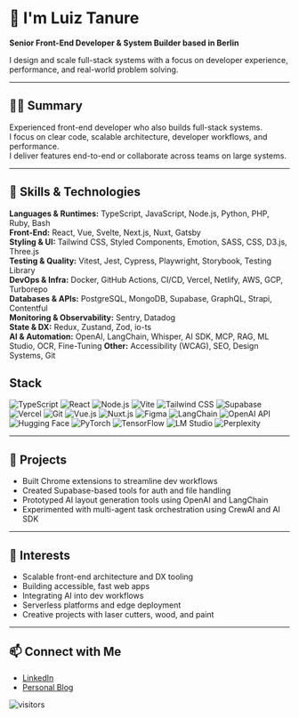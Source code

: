 # 👋 I'm Luiz Tanure

**Senior Front-End Developer & System Builder based in Berlin**

I design and scale full-stack systems with a focus on developer experience, performance, and real-world problem solving.

---

## 🧑‍💻 Summary

Experienced front-end developer who also builds full-stack systems.  
I focus on clear code, scalable architecture, developer workflows, and performance.  
I deliver features end-to-end or collaborate across teams on large systems.

---

## 🧰 Skills & Technologies

**Languages & Runtimes:** TypeScript, JavaScript, Node.js, Python, PHP, Ruby, Bash  
**Front-End:** React, Vue, Svelte, Next.js, Nuxt, Gatsby  
**Styling & UI:** Tailwind CSS, Styled Components, Emotion, SASS, CSS, D3.js, Three.js  
**Testing & Quality:** Vitest, Jest, Cypress, Playwright, Storybook, Testing Library  
**DevOps & Infra:** Docker, GitHub Actions, CI/CD, Vercel, Netlify, AWS, GCP, Turborepo  
**Databases & APIs:** PostgreSQL, MongoDB, Supabase, GraphQL, Strapi, Contentful  
**Monitoring & Observability:** Sentry, Datadog  
**State & DX:** Redux, Zustand, Zod, io-ts  
**AI & Automation:** OpenAI, LangChain, Whisper, AI SDK, MCP, RAG, ML Studio, OCR, Fine-Tuning 
**Other:** Accessibility (WCAG), SEO, Design Systems, Git

## Stack

![TypeScript](https://img.shields.io/badge/-TypeScript-3178C6?style=flat-square&logo=typescript&logoColor=white)
![React](https://img.shields.io/badge/-React-61DAFB?style=flat-square&logo=react&logoColor=white)
![Node.js](https://img.shields.io/badge/-Node.js-339933?style=flat-square&logo=node.js&logoColor=white)
![Vite](https://img.shields.io/badge/-Vite-646CFF?style=flat-square&logo=vite&logoColor=white)
![Tailwind CSS](https://img.shields.io/badge/-Tailwind%20CSS-38B2AC?style=flat-square&logo=tailwind-css&logoColor=white)
![Supabase](https://img.shields.io/badge/-Supabase-3ECF8E?style=flat-square&logo=supabase&logoColor=white)
![Vercel](https://img.shields.io/badge/-Vercel-000000?style=flat-square&logo=vercel&logoColor=white)
![Git](https://img.shields.io/badge/-Git-F05032?style=flat-square&logo=git&logoColor=white)
![Vue.js](https://img.shields.io/badge/-Vue.js-4FC08D?style=flat-square&logo=vue.js&logoColor=white)
![Nuxt.js](https://img.shields.io/badge/-Nuxt.js-00DC82?style=flat-square&logo=nuxt.js&logoColor=white)
![Figma](https://img.shields.io/badge/-Figma-F24E1E?style=flat-square&logo=figma&logoColor=white)
![LangChain](https://img.shields.io/badge/-LangChain-000000?style=flat-square&logo=langchain&logoColor=white)
![OpenAI API](https://img.shields.io/badge/-OpenAI%20API-000000?style=flat-square&logo=openai&logoColor=white)
![Hugging Face](https://img.shields.io/badge/-Hugging%20Face-FFD21F?style=flat-square&logo=huggingface&logoColor=black)
![PyTorch](https://img.shields.io/badge/-PyTorch-EE4C2C?style=flat-square&logo=pytorch&logoColor=white)
![TensorFlow](https://img.shields.io/badge/-TensorFlow-FF6F00?style=flat-square&logo=tensorflow&logoColor=white)
![LM Studio](https://img.shields.io/badge/-LM%20Studio-000000?style=flat-square&logo=lmstudio&logoColor=white)
![Perplexity](https://img.shields.io/badge/-Perplexity-000000?style=flat-square&logo=perplexity&logoColor=088F8F)


---

## 🧪 Projects

- Built Chrome extensions to streamline dev workflows  
- Created Supabase-based tools for auth and file handling  
- Prototyped AI layout generation tools using OpenAI and LangChain  
- Experimented with multi-agent task orchestration using CrewAI and AI SDK  

---

## 🎯 Interests

- Scalable front-end architecture and DX tooling  
- Building accessible, fast web apps  
- Integrating AI into dev workflows  
- Serverless platforms and edge deployment  
- Creative projects with laser cutters, wood, and paint  

---

## 📫 Connect with Me

- [LinkedIn](https://www.linkedin.com/in/letanure/)
- [Personal Blog](https://letanure.dev)

![visitors](https://visitor-badge.laobi.icu/badge?page_id=letanure.letanure)